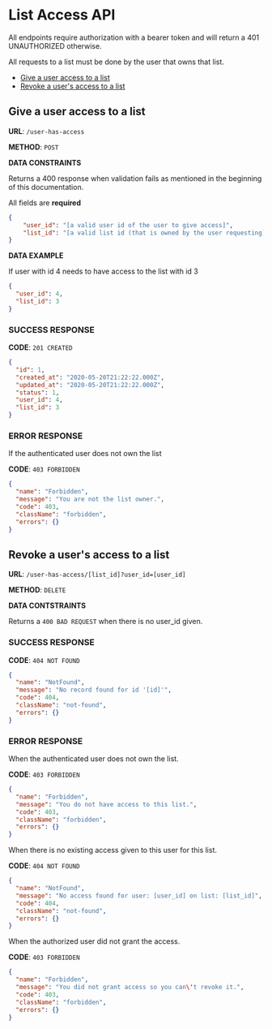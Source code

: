 # List Access API

All endpoints require authorization with a bearer token and will return a 401 UNAUTHORIZED otherwise.

All requests to a list must be done by the user that owns that list.

* [Give a user access to a list](#create)
* [Revoke a user's access to a list](#remove)

## <a name="create"></a>Give a user access to a list

**URL**: `/user-has-access`

**METHOD**: `POST`

**DATA CONSTRAINTS**

Returns a 400 response when validation fails as mentioned in the beginning of this documentation.

All fields are **required**

```json
{
    "user_id": "[a valid user id of the user to give access]",
    "list_id": "[a valid list id (that is owned by the user requesting)]",
}
```

**DATA EXAMPLE**

If user with id 4 needs to have access to the list with id 3

```json
{
  "user_id": 4,
  "list_id": 3
}
```

### SUCCESS RESPONSE

**CODE**: `201 CREATED`

```json
{
  "id": 1,
  "created_at": "2020-05-20T21:22:22.000Z",
  "updated_at": "2020-05-20T21:22:22.000Z",
  "status": 1,
  "user_id": 4,
  "list_id": 3
}
```

### ERROR RESPONSE

If the authenticated user does not own the list

**CODE**: `403 FORBIDDEN`

```json
{
  "name": "Forbidden",
  "message": "You are not the list owner.",
  "code": 403,
  "className": "forbidden",
  "errors": {}
}
```

## <a name="remove"></a>Revoke a user's access to a list

**URL**: `/user-has-access/[list_id]?user_id=[user_id]`

**METHOD**: `DELETE`

**DATA CONTSTRAINTS**

Returns a `400 BAD REQUEST` when there is no user_id given.

### SUCCESS RESPONSE

**CODE**: `404 NOT FOUND`

```json
{
  "name": "NotFound",
  "message": "No record found for id '[id]'",
  "code": 404,
  "className": "not-found",
  "errors": {}
}
```

### ERROR RESPONSE

When the authenticated user does not own the list.

**CODE**: `403 FORBIDDEN`

```json
{
  "name": "Forbidden",
  "message": "You do not have access to this list.",
  "code": 403,
  "className": "forbidden",
  "errors": {}
}
```

When there is no existing access given to this user for this list.

**CODE**: `404 NOT FOUND`

```json
{
  "name": "NotFound",
  "message": "No access found for user: [user_id] on list: [list_id]",
  "code": 404,
  "className": "not-found",
  "errors": {}
}
```

When the authorized user did not grant the access.

**CODE**: `403 FORBIDDEN`

```json
{
  "name": "Forbidden",
  "message": "You did not grant access so you can\'t revoke it.",
  "code": 403,
  "className": "forbidden",
  "errors": {}
}
```
